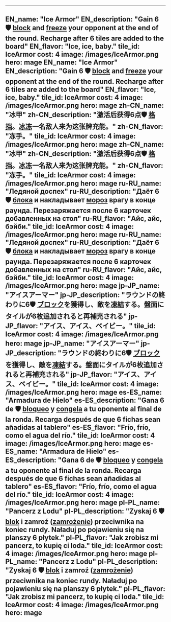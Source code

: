 ---

EN_name: "Ice Armor"
EN_description: "Gain 6 🛡️️ <u>block</u> and <u>freeze</u> your opponent at the end of the round. Recharge after 6 tiles are added to the board"
EN_flavor: "Ice, ice, baby."
tile_id: IceArmor
cost: 4
image: /images/IceArmor.png
hero: mage
EN_name: "Ice Armor"
EN_description: "Gain 6 🛡️️ <u>block</u> and <u>freeze</u> your opponent at the end of the round. Recharge after 6 tiles are added to the board"
EN_flavor: "Ice, ice, baby."
tile_id: IceArmor
cost: 4
image: /images/IceArmor.png
hero: mage
zh-CN_name: "冰甲"
zh-CN_description: "激活后获得6点🛡️️ <u>格挡</u>。<u>冰冻</u>一名敌人来为这张牌充能。"
zh-CN_flavor: "冻手。"
tile_id: IceArmor
cost: 4
image: /images/IceArmor.png
hero: mage
zh-CN_name: "冰甲"
zh-CN_description: "激活后获得6点🛡️️ <u>格挡</u>。<u>冰冻</u>一名敌人来为这张牌充能。"
zh-CN_flavor: "冻手。"
tile_id: IceArmor
cost: 4
image: /images/IceArmor.png
hero: mage
ru-RU_name: "Ледяной доспех"
ru-RU_description: "Даёт 6 🛡️️ <u>блока</u> и накладывает <u>мороз</u> врагу в конце раунда. Перезаряжается после 6 карточек добавленных на стол"
ru-RU_flavor: "Айс, айс, бэйби."
tile_id: IceArmor
cost: 4
image: /images/IceArmor.png
hero: mage
ru-RU_name: "Ледяной доспех"
ru-RU_description: "Даёт 6 🛡️️ <u>блока</u> и накладывает <u>мороз</u> врагу в конце раунда. Перезаряжается после 6 карточек добавленных на стол"
ru-RU_flavor: "Айс, айс, бэйби."
tile_id: IceArmor
cost: 4
image: /images/IceArmor.png
hero: mage
jp-JP_name: "アイスアーマー"
jp-JP_description: "ラウンドの終わりに6🛡️️ <u>ブロック</u>を獲得し、敵を<u>凍結</u>する。盤面にタイルが6枚追加されると再補充される"
jp-JP_flavor: "アイス、アイス、ベイビー。"
tile_id: IceArmor
cost: 4
image: /images/IceArmor.png
hero: mage
jp-JP_name: "アイスアーマー"
jp-JP_description: "ラウンドの終わりに6🛡️️ <u>ブロック</u>を獲得し、敵を<u>凍結</u>する。盤面にタイルが6枚追加されると再補充される"
jp-JP_flavor: "アイス、アイス、ベイビー。"
tile_id: IceArmor
cost: 4
image: /images/IceArmor.png
hero: mage
es-ES_name: "Armadura de Hielo"
es-ES_description: "Gana 6 de 🛡️️ <u>bloqueo</u> y <u>congela</u> a tu oponente al final de la ronda. Recarga después de que 6 fichas sean añadidas al tablero"
es-ES_flavor: "Frío, frío, como el agua del río."
tile_id: IceArmor
cost: 4
image: /images/IceArmor.png
hero: mage
es-ES_name: "Armadura de Hielo"
es-ES_description: "Gana 6 de 🛡️️ <u>bloqueo</u> y <u>congela</u> a tu oponente al final de la ronda. Recarga después de que 6 fichas sean añadidas al tablero"
es-ES_flavor: "Frío, frío, como el agua del río."
tile_id: IceArmor
cost: 4
image: /images/IceArmor.png
hero: mage
pl-PL_name: "Pancerz z Lodu"
pl-PL_description: "Zyskaj 6 🛡️️ <u>blok</u> i zamroź (<u>zamrożenie</u>) przeciwnika na koniec rundy. Naładuj po pojawieniu się na planszy 6 płytek."
pl-PL_flavor: "Jak zrobisz mi pancerz, to kupię ci loda."
tile_id: IceArmor
cost: 4
image: /images/IceArmor.png
hero: mage
pl-PL_name: "Pancerz z Lodu"
pl-PL_description: "Zyskaj 6 🛡️️ <u>blok</u> i zamroź (<u>zamrożenie</u>) przeciwnika na koniec rundy. Naładuj po pojawieniu się na planszy 6 płytek."
pl-PL_flavor: "Jak zrobisz mi pancerz, to kupię ci loda."
tile_id: IceArmor
cost: 4
image: /images/IceArmor.png
hero: mage
---
